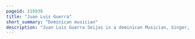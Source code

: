```yaml
---
pageid: 319938
title: "Juan Luis Guerra"
short_summary: "Dominican musician"
description: "Juan Luis Guerra Seijas is a dominican Musician, Singer, Composer, and Record Producer. He has sold 15 million Records worldwide, making him one of the best-selling Latin Music Artists. Throughout his Career, he has won numerous Awards including 24 latin Grammy Awards, three Grammy Awards, and one Latin Billboard Music Award. He won 3 Latin Grammy Awards in 2010, including Album of the Year. In 2012, he won the Latin Grammy Award for Producer of the Year."
---
```

